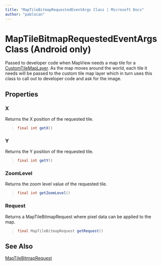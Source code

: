 ```yaml
---
title: "MapTileBitmapRequestedEventArgs Class | Microsoft Docs"
author: "pablocan"
---
```


# MapTileBitmapRequestedEventArgs Class (Android only)

Passed to developer code when MapView needs a map tile for a [CustomTileMapLayer](../CustomTileMapLayer-class.md). As the map moves around the world, each tile it needs will be passed to the custom tile map layer which in turn uses this class to call out to developer code and ask for the image.

## Properties

### X

Returns the X position of the requested tile.

>```java
> final int getX()
>```

### Y

Returns the Y position of the requested tile.

>```java
> final int getY()
>```

### ZoomLevel

Returns the zoom level value of the requested tile.

>```java
> final int getZoomLevel()
>```

### Request

Returns a MapTileBitmapRequest where pixel data can be applied to the map.

>```java
> final MapTileBitmapRequest getRequest()
>```

## See Also 

[MapTileBitmapRequest](MapTileBitmapRequest-class.md)
